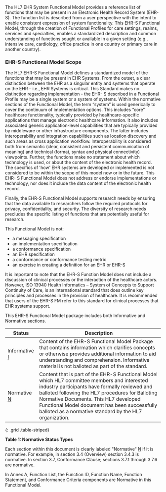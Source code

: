 The HL7 EHR System Functional Model provides a reference list of functions that may be present in an Electronic
Health Record System (EHR-S). The function list is described from a user perspective with the intent to enable
consistent expression of system functionality. This EHR-S Functional Model, through the creation of Functional
Profiles for care settings, realms, services and specialties, enables a standardized description and common
understanding of functions sought or available in a given setting (e.g., intensive care, cardiology, office practice
in one country or primary care in another country).

### EHR-S Functional Model Scope

The HL7 EHR-S Functional Model defines a standardized model of the functions that may be present in EHR
Systems. From the outset, a clear distinction between the EHR as a singular entity and systems that operate on
the EHR – i.e., EHR Systems is critical. This Standard makes no distinction regarding implementation - the EHR-
S described in a Functional Profile may be a single system or a system of systems. Within the normative sections
of the Functional Model, the term “system” is used generically to cover the continuum of implementation options.
This includes “core” healthcare functionality, typically provided by healthcare-specific applications that manage
electronic healthcare information. It also includes associated generic application-level capabilities that are
typically provided by middleware or other infrastructure components. The latter includes interoperability and
integration capabilities such as location discovery and such areas as cross application workflow. Interoperability
is considered both from semantic (clear, consistent and persistent communication of meaning) and technical
(format, syntax and physical connectivity) viewpoints. Further, the functions make no statement about which
technology is used, or about the content of the electronic health record. The specifics of 'how' EHR systems are
developed or implemented is not considered to be within the scope of this model now or in the future. This EHR-
S Functional Model does not address or endorse implementations or technology, nor does it include the data
content of the electronic health record.

Finally, the EHR-S Functional Model supports research needs by ensuring that the data available to researchers
follow the required protocols for privacy, confidentiality, and security. The diversity of research needs precludes
the specific listing of functions that are potentially useful for research.

This Functional Model is not:
* a messaging specification
* an implementation specification
* a conformance specification
* an EHR specification
* a conformance or conformance testing metric
* an exercise in creating a definition for an EHR or EHR-S

It is important to note that the EHR-S Function Model does not include a discussion of clinical processes or the
interaction of the healthcare actors. However, ISO 13940 Health Informatics – System of Concepts to Support
Continuity of Care, is an international standard that does outline key principles and processes in the provision of
healthcare. It is recommended that users of the EHR-S FM refer to this standard for clinical processes that EHR
systems support.

This EHR-S Functional Model package includes both Informative and Normative sections.

| Status | Description |
| -- | -- |
| Informative <a href="https://hl7.org/fhir/versions.html#std-process" title="Informative Content" class="informative-flag">I</a> | Content of the EHR-S Functional Model Package that contains information which clarifies concepts or otherwise provides additional information to aid understanding and comprehension. Informative material is not balloted as part of the standard. |
| Normative <a href="https://hl7.org/fhir/versions.html#std-process" title="Normative Content" class="normative-flag">N</a> | Content that is part of the EHR-S Functional Model which HL7 committee members and interested industry participants have formally reviewed and balloted following the HL7 procedures for Balloting Normative Documents. This HL7 developed Functional Model document has been successfully balloted as a normative standard by the HL7 organization. |
{: .grid .table-striped}

**Table 1: Normative Status Types**

Each section within this document is clearly labeled "Normative" <a href="https://hl7.org/fhir/versions.html#std-process" title="Normative Content" class="normative-flag">N</a> if it is normative. For example, in section 3.4
(Overview) section 3.4.3 is normative. In section 3.7, Conformance Clause; sections 3.7.1 through 3.7.6 are normative.

In Annex A, Function List, the Function ID, Function Name, Function Statement, and Conformance
Criteria components are Normative in this Functional Model.